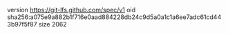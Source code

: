 version https://git-lfs.github.com/spec/v1
oid sha256:a075e9a882b1f716e0aad884228db24c9d5a0a1c1a6ee7adc61cd443b97f5f87
size 2062
